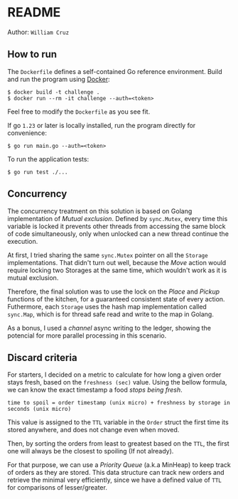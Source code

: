 # README

Author: `William Cruz`

## How to run

The `Dockerfile` defines a self-contained Go reference environment.
Build and run the program using [Docker](https://docs.docker.com/get-started/get-docker/):
```
$ docker build -t challenge .
$ docker run --rm -it challenge --auth=<token>
```
Feel free to modify the `Dockerfile` as you see fit.

If go `1.23` or later is locally installed, run the program directly for convenience:
```
$ go run main.go --auth=<token>
```

To run the application tests:
```
$ go run test ./...
```

## Concurrency

The concurrency treatment on this solution is based on Golang implementation of _Mutual exclusion_.
Defined by `sync.Mutex`, every time this variable is locked it prevents other threads from accessing the same block of code simultaneously, only when unlocked can a new thread continue the execution.

At first, I tried sharing the same `sync.Mutex` pointer on all the `Storage` implementations. That didn't turn out well, because the _Move_ action would require locking two Storages at the same time, which wouldn't work as it is mutual exclusion.

Therefore, the final solution was to use the lock on the _Place_ and _Pickup_ functions of the kitchen, for a guaranteed consistent state of every action. Futhermore, each `Storage` uses the hash map implementation called `sync.Map`, which is for thread safe read and write to the map in Golang.

As a bonus, I used a _channel_ async writing to the ledger, showing the potencial for more parallel processing in this scenario.

## Discard criteria

For starters, I decided on a metric to calculate for how long a given order stays fresh, based on the `freshness (sec)` value.
Using the bellow formula, we can know the exact timestamp a food _stops being fresh_.

```
time to spoil = order timestamp (unix micro) + freshness by storage in seconds (unix micro)
```

This value is assigned to the `TTL` variable in the `Order` struct the first time its stored anywhere, and does not change even when moved.

Then, by sorting the orders from least to greatest based on the `TTL`, the first one will always be the closest to spoiling (If not already).

For that purpose, we can use a _Priority Queue_ (a.k.a MinHeap) to keep track of orders as they are stored. This data structure can track new orders and retrieve the minimal very efficiently, since we have a defined value of `TTL` for comparisons of lesser/greater.
